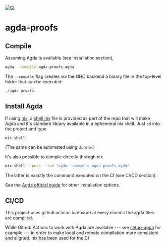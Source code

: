 [![CI](https://github.com/alessandrocandolini/agda-proofs/actions/workflows/ci.yml/badge.svg)](https://github.com/alessandrocandolini/agda-proofs/actions/workflows/ci.yml)

# agda-proofs

## Compile

Assuming Agda is available (see Installation section),
```bash
agda --compile agda-proofs.agda
```

The `--compile` flag creates via the GHC backend a binary file in the top-level folder that can be executed:
```bash
./agda-proofs
```

## Install Agda

If using [nix](https://nixos.org/), a [shell.nix](shell.nix) file is provided as part of the repo that will make Agda and it's standard library available in a ephemeral nix shell. Just `cd` into the project and type
```bash
nix-shell
```
(The same can be automated using `direnv`.)

It's also possible to compile directly through nix
```bash 
nix-shell --pure --run "agda --compile agda-proofs.agda"
```

The latter is exactly the command executed on the CI (see CI/CD section).

See the [Agda official guide](https://agda.readthedocs.io/en/latest/getting-started/installation.html) for other installation options.

## CI/CD

This project uses github actions to ensure at every commit the agda files are compiled.

While Github Actions to work with Agda are available --- see [setup-agda](https://github.com/wenkokke/setup-agda) for example ---  in order to make local and remote compilation more consistent and aligned, nix has been used for the CI
